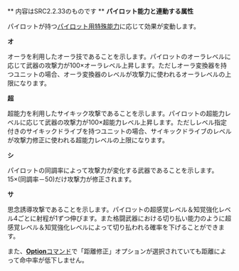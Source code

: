 ** 内容はSRC2.2.33のものです **
**パイロット能力と連動する属性**

パイロットが持つ[パイロット用特殊能力](パイロット用特殊能力.md)に応じて効果が変動します。

**オ**

オーラを利用したオーラ技であることを示します。パイロットのオーラレベルに応じて武器の攻撃力が100×オーラレベル上昇します。ただしオーラ変換器を持つユニットの場合、オーラ変換器のレベルが攻撃力に使われるオーラレベルの上限になります。

**超**

超能力を利用したサイキック攻撃であることを示します。パイロットの超能力レベルに応じて武器の攻撃力が100×超能力レベル上昇します。ただしレベル指定付きのサイキックドライブを持つユニットの場合、サイキックドライブのレベルが攻撃力修正に使われる超能力レベルの上限になります。

**シ**

パイロットの同調率によって攻撃力が変化する武器であることを示します。15×(同調率－50)だけ攻撃力が修正されます。

**サ**

思念誘導攻撃であることを示します。パイロットの超感覚レベル＆知覚強化レベル4ごとに射程が1ずつ伸びます。また格闘武器における切り払い能力のように超感覚レベル＆知覚強化レベルによって切り払われる確率を下げることができます。

また、[**Option**コマンド](Optionコマンド.md)で「距離修正」オプションが選択されていても距離によって命中率が低下しません。
